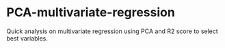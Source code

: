 # PCA-multivariate-regression
 Quick analysis on multivariate regression using PCA and R2 score to select best variables.
